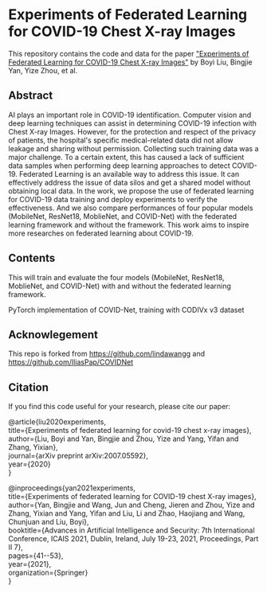 # Experiments of Federated Learning for COVID-19 Chest X-ray Images

This repository contains the code and data for the paper ["Experiments of Federated Learning for COVID-19 Chest X-ray Images"](https://arxiv.org/pdf/2007.05592.pdf) by Boyi Liu, Bingjie Yan, Yize Zhou, et al.
## Abstract

AI plays an important role in COVID-19 identification. Computer vision and deep learning techniques can assist in determining COVID-19 infection with Chest X-ray Images. However, for the protection and respect of the privacy of patients, the hospital's specific medical-related data did not allow leakage and sharing without permission. Collecting such training data was a major challenge. To a certain extent, this has caused a lack of sufficient data samples when performing deep learning approaches to detect COVID-19. Federated Learning is an available way to address this issue. It can effectively address the issue of data silos and get a shared model without obtaining local data. In the work, we propose the use of federated learning for COVID-19 data training and deploy experiments to verify the effectiveness. And we also compare performances of four popular models (MobileNet, ResNet18, MoblieNet, and COVID-Net) with the federated learning framework and without the framework. This work aims to inspire more researches on federated learning about COVID-19.

## Contents

This will train and evaluate the four models (MobileNet, ResNet18, MoblieNet, and COVID-Net) with and without the federated learning framework.

PyTorch implementation of COVID-Net, training with CODIVx v3 dataset

## Acknowlegement
This repo is forked from <a href="https://github.com/lindawangg">https://github.com/lindawangg</a> and  <a href="https://github.com/IliasPap/COVIDNet">https://github.com/IliasPap/COVIDNet</a>

## Citation
If you find this code useful for your research, please cite our paper:

@article{liu2020experiments, <br>
  title={Experiments of federated learning for covid-19 chest x-ray images}, <br>
  author={Liu, Boyi and Yan, Bingjie and Zhou, Yize and Yang, Yifan and Zhang, Yixian}, <br>
  journal={arXiv preprint arXiv:2007.05592}, <br>
  year={2020} <br>
}

@inproceedings{yan2021experiments, <br>
  title={Experiments of federated learning for COVID-19 chest X-ray images}, <br>
  author={Yan, Bingjie and Wang, Jun and Cheng, Jieren and Zhou, Yize and Zhang, Yixian and Yang, Yifan and Liu, Li and Zhao, Haojiang and Wang, Chunjuan and Liu, Boyi}, <br>
  booktitle={Advances in Artificial Intelligence and Security: 7th International Conference, ICAIS 2021, Dublin, Ireland, July 19-23, 2021, Proceedings, Part II 7}, <br>
  pages={41--53}, <br>
  year={2021}, <br>
  organization={Springer} <br>
}
